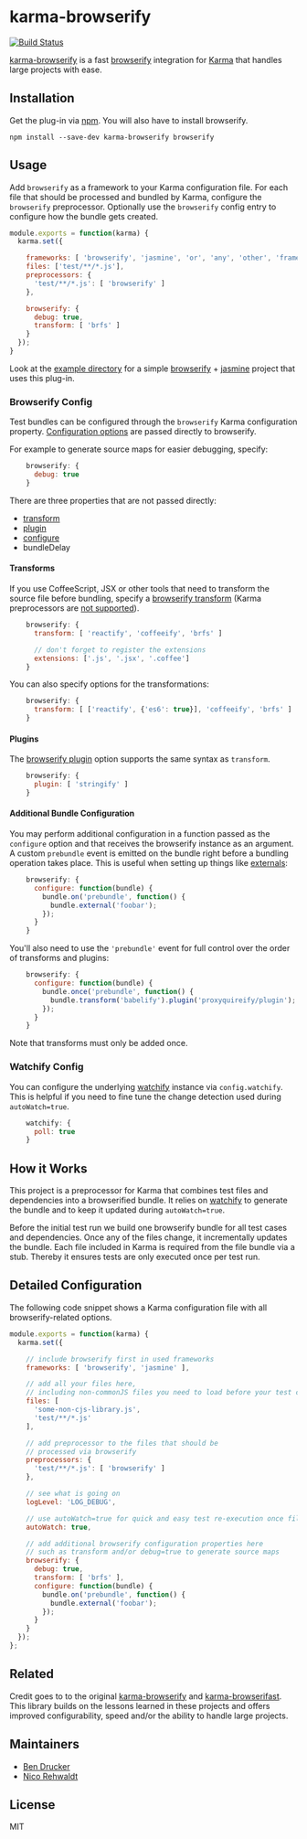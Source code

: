 # karma-browserify

[![Build Status](https://travis-ci.org/nikku/karma-browserify.svg?branch=master)](https://travis-ci.org/nikku/karma-browserify)

[karma-browserify](https://github.com/nikku/karma-browserify) is a fast [browserify](http://browserify.org) integration for [Karma](https://karma-runner.github.io) that handles large projects with ease.


## Installation

Get the plug-in via [npm](https://www.npmjs.org/). You will also have to install browserify.

```
npm install --save-dev karma-browserify browserify
```


## Usage

Add `browserify` as a framework to your Karma configuration file. For each file that should be processed and bundled by Karma, configure the `browserify` preprocessor. Optionally use the `browserify` config entry to configure how the bundle gets created.


```javascript
module.exports = function(karma) {
  karma.set({

    frameworks: [ 'browserify', 'jasmine', 'or', 'any', 'other', 'framework' ],
    files: ['test/**/*.js'],
    preprocessors: {
      'test/**/*.js': [ 'browserify' ]
    },

    browserify: {
      debug: true,
      transform: [ 'brfs' ]
    }
  });
}
```

Look at the [example directory](https://github.com/nikku/karma-browserify/tree/master/example) for a simple [browserify](http://browserify.org) + [jasmine](http://jasmine.github.io) project that uses this plug-in.


### Browserify Config

Test bundles can be configured through the `browserify` Karma configuration property. [Configuration options](https://github.com/substack/node-browserify#var-b--browserifyfiles-or-opts) are passed directly to browserify.

For example to generate source maps for easier debugging, specify:

```javascript
    browserify: {
      debug: true
    }
```

There are three properties that are not passed directly:

* [transform](#transforms)
* [plugin](#plugins)
* [configure](#additional-bundle-configuration)
* bundleDelay


#### Transforms

If you use CoffeeScript, JSX or other tools that need to transform the source file before bundling, specify a [browserify transform](https://github.com/substack/node-browserify#btransformtr-opts) (Karma preprocessors are [not supported](https://github.com/nikku/karma-browserify/issues/36)).

```javascript
    browserify: {
      transform: [ 'reactify', 'coffeeify', 'brfs' ]

      // don't forget to register the extensions
      extensions: ['.js', '.jsx', '.coffee']
    }
```

You can also specify options for the transformations:

```javascript
    browserify: {
      transform: [ ['reactify', {'es6': true}], 'coffeeify', 'brfs' ]
    }
```

#### Plugins

The [browserify plugin](https://github.com/substack/node-browserify#bpluginplugin-opts) option supports the same syntax as `transform`.

```javascript
    browserify: {
      plugin: [ 'stringify' ]
    }
```

#### Additional Bundle Configuration

You may perform additional configuration in a function passed as the `configure` option and that receives the browserify instance as an argument. A custom `prebundle` event is emitted on the bundle right before a bundling operation takes place. This is useful when setting up things like [externals](https://github.com/substack/node-browserify#external-requires):

```javascript
    browserify: {
      configure: function(bundle) {
        bundle.on('prebundle', function() {
          bundle.external('foobar');
        });
      }
    }
```

You'll also need to use the `'prebundle'` event for full control over the order of transforms and plugins:

```javascript
    browserify: {
      configure: function(bundle) {
        bundle.once('prebundle', function() {
          bundle.transform('babelify').plugin('proxyquireify/plugin');
        });
      }
    }
```

Note that transforms must only be added once.


### Watchify Config

You can configure the underlying [watchify](https://github.com/substack/watchify) instance via `config.watchify`. This is helpful if you need to fine tune the change detection used during `autoWatch=true`.

```javascript
    watchify: {
      poll: true
    }
```


## How it Works

This project is a preprocessor for Karma that combines test files and dependencies into a browserified bundle. It relies on [watchify](https://github.com/substack/watchify) to generate the bundle and to keep it updated during `autoWatch=true`.

Before the initial test run we build one browserify bundle for all test cases and dependencies. Once any of the files change, it incrementally updates the bundle. Each file included in Karma is required from the file bundle via a stub. Thereby it ensures tests are only executed once per test run.


## Detailed Configuration

The following code snippet shows a Karma configuration file with all browserify-related options.

```javascript
module.exports = function(karma) {
  karma.set({

    // include browserify first in used frameworks
    frameworks: [ 'browserify', 'jasmine' ],

    // add all your files here,
    // including non-commonJS files you need to load before your test cases
    files: [
      'some-non-cjs-library.js',
      'test/**/*.js'
    ],

    // add preprocessor to the files that should be
    // processed via browserify
    preprocessors: {
      'test/**/*.js': [ 'browserify' ]
    },

    // see what is going on
    logLevel: 'LOG_DEBUG',

    // use autoWatch=true for quick and easy test re-execution once files change
    autoWatch: true,

    // add additional browserify configuration properties here
    // such as transform and/or debug=true to generate source maps
    browserify: {
      debug: true,
      transform: [ 'brfs' ],
      configure: function(bundle) {
        bundle.on('prebundle', function() {
          bundle.external('foobar');
        });
      }
    }
  });
};
```


## Related

Credit goes to to the original [karma-browserify](https://github.com/xdissent/karma-browserify) and [karma-browserifast](https://github.com/cjohansen/karma-browserifast). This library builds on the lessons learned in these projects and offers improved configurability, speed and/or the ability to handle large projects.



## Maintainers

* [Ben Drucker](https://github.com/bendrucker)
* [Nico Rehwaldt](https://github.com/nikku)


## License

MIT
